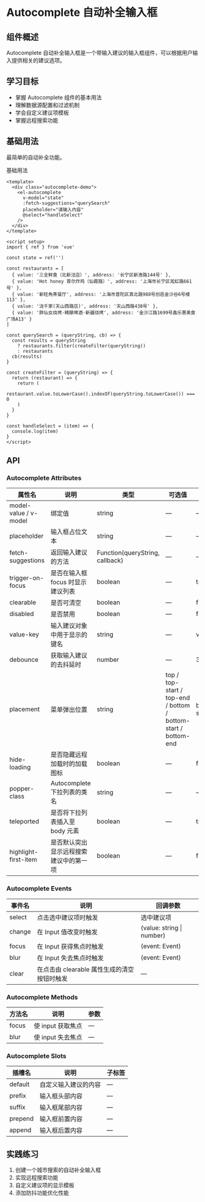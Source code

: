 # Autocomplete 自动补全输入框

## 组件概述

Autocomplete 自动补全输入框是一个带输入建议的输入框组件，可以根据用户输入提供相关的建议选项。

## 学习目标

- 掌握 Autocomplete 组件的基本用法
- 理解数据源配置和过滤机制
- 学会自定义建议项模板
- 掌握远程搜索功能

## 基础用法

最简单的自动补全功能。

<div class="demo-block">
  <div class="demo-title">基础用法</div>
  <div class="demo-content">
    <el-autocomplete
      v-model="state"
      :fetch-suggestions="querySearch"
      placeholder="请输入内容"
      @select="handleSelect"
    />
  </div>
</div>

```vue
<template>
  <div class="autocomplete-demo">
    <el-autocomplete
      v-model="state"
      :fetch-suggestions="querySearch"
      placeholder="请输入内容"
      @select="handleSelect"
    />
  </div>
</template>

<script setup>
import { ref } from 'vue'

const state = ref('')

const restaurants = [
  { value: '三全鲜食（北新泾店）', address: '长宁区新渔路144号' },
  { value: 'Hot honey 首尔炸鸡（仙霞路）', address: '上海市长宁区淞虹路661号' },
  { value: '新旺角茶餐厅', address: '上海市普陀区真北路988号创邑金沙谷6号楼113' },
  { value: '泷千家(天山西路店)', address: '天山西路438号' },
  { value: '胖仙女烧烤-精酿啤酒·新疆烧烤', address: '金沙江路1699号鑫乐惠美食广场A13' }
]

const querySearch = (queryString, cb) => {
  const results = queryString
    ? restaurants.filter(createFilter(queryString))
    : restaurants
  cb(results)
}

const createFilter = (queryString) => {
  return (restaurant) => {
    return (
      restaurant.value.toLowerCase().indexOf(queryString.toLowerCase()) === 0
    )
  }
}

const handleSelect = (item) => {
  console.log(item)
}
</script>
```

## API

### Autocomplete Attributes

| 属性名 | 说明 | 类型 | 可选值 | 默认值 |
| --- | --- | --- | --- | --- |
| model-value / v-model | 绑定值 | string | — | — |
| placeholder | 输入框占位文本 | string | — | — |
| fetch-suggestions | 返回输入建议的方法 | Function(queryString, callback) | — | — |
| trigger-on-focus | 是否在输入框 focus 时显示建议列表 | boolean | — | true |
| clearable | 是否可清空 | boolean | — | false |
| disabled | 是否禁用 | boolean | — | false |
| value-key | 输入建议对象中用于显示的键名 | string | — | value |
| debounce | 获取输入建议的去抖延时 | number | — | 300 |
| placement | 菜单弹出位置 | string | top / top-start / top-end / bottom / bottom-start / bottom-end | bottom-start |
| hide-loading | 是否隐藏远程加载时的加载图标 | boolean | — | false |
| popper-class | Autocomplete 下拉列表的类名 | string | — | — |
| teleported | 是否将下拉列表插入至 body 元素 | boolean | — | true |
| highlight-first-item | 是否默认突出显示远程搜索建议中的第一项 | boolean | — | false |

### Autocomplete Events

| 事件名 | 说明 | 回调参数 |
| --- | --- | --- |
| select | 点击选中建议项时触发 | 选中建议项 |
| change | 在 Input 值改变时触发 | (value: string \| number) |
| focus | 在 Input 获得焦点时触发 | (event: Event) |
| blur | 在 Input 失去焦点时触发 | (event: Event) |
| clear | 在点击由 clearable 属性生成的清空按钮时触发 | — |

### Autocomplete Methods

| 方法名 | 说明 | 参数 |
| --- | --- | --- |
| focus | 使 input 获取焦点 | — |
| blur | 使 input 失去焦点 | — |

### Autocomplete Slots

| 插槽名 | 说明 | 子标签 |
| --- | --- | --- |
| default | 自定义输入建议的内容 | — |
| prefix | 输入框头部内容 | — |
| suffix | 输入框尾部内容 | — |
| prepend | 输入框前置内容 | — |
| append | 输入框后置内容 | — |

## 实践练习

1. 创建一个城市搜索的自动补全输入框
2. 实现远程搜索功能
3. 自定义建议项的显示模板
4. 添加防抖功能优化性能